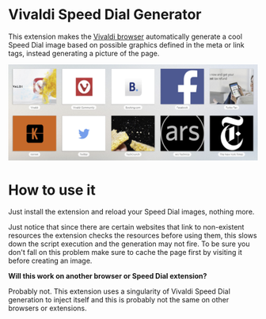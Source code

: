 # Vivaldi Speed Dial Generator

This extension makes the [Vivaldi browser](https://vivaldi.com/) automatically generate a cool Speed Dial image based on possible graphics defined in the meta or link tags, instead generating a picture of the page.

![Preview of some generated speed dials](https://github.com/An-dz/VSDGenerator/raw/master/GeneratedSD.png)

# How to use it

Just install the extension and reload your Speed Dial images, nothing more.

Just notice that since there are certain websites that link to non-existent resources the extension checks the resources before using them, this slows down the script execution and the generation may not fire. To be sure you don't fall on this problem make sure to cache the page first by visiting it before creating an image.

**Will this work on another browser or Speed Dial extension?**

Probably not. This extension uses a singularity of Vivaldi Speed Dial generation to inject itself and this is probably not the same on other browsers or extensions.
